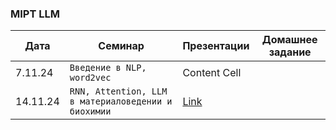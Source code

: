 ### MIPT LLM

| Дата     |    Семинар                                          | Презентации      | Домашнее задание |
| ---------|-----------------------------------------------------| -----------------|------------------|
| 7.11.24  | `Введение в NLP, word2vec`                          | Content Cell     |                  |
| 14.11.24 | `RNN, Attention, LLM в материаловедении и биохимии` | [Link](https://github.com/YanaPropad/MIPT_LLM/blob/main/Введение%20в%20NLP%2C%20LLM%20%20в%20материаловедении%20и%20химии.pdf)     |                  |
